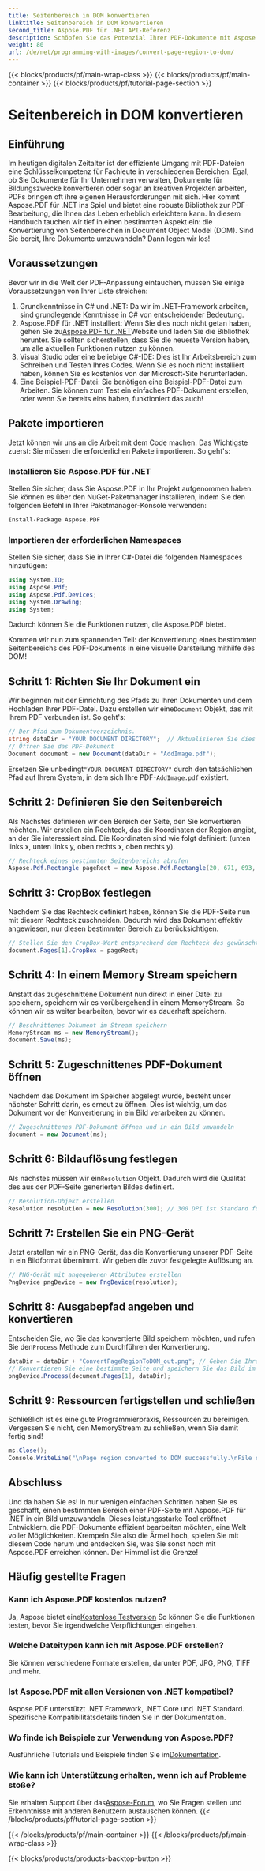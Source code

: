 ```yaml
---
title: Seitenbereich in DOM konvertieren
linktitle: Seitenbereich in DOM konvertieren
second_title: Aspose.PDF für .NET API-Referenz
description: Schöpfen Sie das Potenzial Ihrer PDF-Dokumente mit Aspose.PDF für .NET aus. Konvertieren Sie Bereiche von PDFs in Bilder und verbessern Sie Ihren Workflow.
weight: 80
url: /de/net/programming-with-images/convert-page-region-to-dom/
---
```


{{< blocks/products/pf/main-wrap-class >}}
{{< blocks/products/pf/main-container >}}
{{< blocks/products/pf/tutorial-page-section >}}

# Seitenbereich in DOM konvertieren

## Einführung

Im heutigen digitalen Zeitalter ist der effiziente Umgang mit PDF-Dateien eine Schlüsselkompetenz für Fachleute in verschiedenen Bereichen. Egal, ob Sie Dokumente für Ihr Unternehmen verwalten, Dokumente für Bildungszwecke konvertieren oder sogar an kreativen Projekten arbeiten, PDFs bringen oft ihre eigenen Herausforderungen mit sich. Hier kommt Aspose.PDF für .NET ins Spiel und bietet eine robuste Bibliothek zur PDF-Bearbeitung, die Ihnen das Leben erheblich erleichtern kann. In diesem Handbuch tauchen wir tief in einen bestimmten Aspekt ein: die Konvertierung von Seitenbereichen in Document Object Model (DOM). Sind Sie bereit, Ihre Dokumente umzuwandeln? Dann legen wir los!

## Voraussetzungen

Bevor wir in die Welt der PDF-Anpassung eintauchen, müssen Sie einige Voraussetzungen von Ihrer Liste streichen:
1. Grundkenntnisse in C# und .NET: Da wir im .NET-Framework arbeiten, sind grundlegende Kenntnisse in C# von entscheidender Bedeutung.
2.  Aspose.PDF für .NET installiert: Wenn Sie dies noch nicht getan haben, gehen Sie zu[Aspose.PDF für .NET](https://releases.aspose.com/pdf/net/)Website und laden Sie die Bibliothek herunter. Sie sollten sicherstellen, dass Sie die neueste Version haben, um alle aktuellen Funktionen nutzen zu können.
3. Visual Studio oder eine beliebige C#-IDE: Dies ist Ihr Arbeitsbereich zum Schreiben und Testen Ihres Codes. Wenn Sie es noch nicht installiert haben, können Sie es kostenlos von der Microsoft-Site herunterladen.
4. Eine Beispiel-PDF-Datei: Sie benötigen eine Beispiel-PDF-Datei zum Arbeiten. Sie können zum Test ein einfaches PDF-Dokument erstellen, oder wenn Sie bereits eins haben, funktioniert das auch!

## Pakete importieren

Jetzt können wir uns an die Arbeit mit dem Code machen. Das Wichtigste zuerst: Sie müssen die erforderlichen Pakete importieren. So geht's:

### Installieren Sie Aspose.PDF für .NET
Stellen Sie sicher, dass Sie Aspose.PDF in Ihr Projekt aufgenommen haben. Sie können es über den NuGet-Paketmanager installieren, indem Sie den folgenden Befehl in Ihrer Paketmanager-Konsole verwenden:
```bash
Install-Package Aspose.PDF
```

### Importieren der erforderlichen Namespaces
Stellen Sie sicher, dass Sie in Ihrer C#-Datei die folgenden Namespaces hinzufügen:
```csharp
using System.IO;
using Aspose.Pdf;
using Aspose.Pdf.Devices;
using System.Drawing;
using System;
```

Dadurch können Sie die Funktionen nutzen, die Aspose.PDF bietet.

Kommen wir nun zum spannenden Teil: der Konvertierung eines bestimmten Seitenbereichs des PDF-Dokuments in eine visuelle Darstellung mithilfe des DOM!

## Schritt 1: Richten Sie Ihr Dokument ein
 Wir beginnen mit der Einrichtung des Pfads zu Ihren Dokumenten und dem Hochladen Ihrer PDF-Datei. Dazu erstellen wir eine`Document` Objekt, das mit Ihrem PDF verbunden ist. So geht's:

```csharp
// Der Pfad zum Dokumentverzeichnis.
string dataDir = "YOUR DOCUMENT DIRECTORY";  // Aktualisieren Sie dies mit Ihrem Verzeichnispfad
// Öffnen Sie das PDF-Dokument
Document document = new Document(dataDir + "AddImage.pdf");
```

 Ersetzen Sie unbedingt`"YOUR DOCUMENT DIRECTORY"` durch den tatsächlichen Pfad auf Ihrem System, in dem sich Ihre PDF-`AddImage.pdf` existiert.

## Schritt 2: Definieren Sie den Seitenbereich
Als Nächstes definieren wir den Bereich der Seite, den Sie konvertieren möchten. Wir erstellen ein Rechteck, das die Koordinaten der Region angibt, an der Sie interessiert sind. Die Koordinaten sind wie folgt definiert: (unten links x, unten links y, oben rechts x, oben rechts y).

```csharp
// Rechteck eines bestimmten Seitenbereichs abrufen
Aspose.Pdf.Rectangle pageRect = new Aspose.Pdf.Rectangle(20, 671, 693, 1125);
```

## Schritt 3: CropBox festlegen
Nachdem Sie das Rechteck definiert haben, können Sie die PDF-Seite nun mit diesem Rechteck zuschneiden. Dadurch wird das Dokument effektiv angewiesen, nur diesen bestimmten Bereich zu berücksichtigen.

```csharp
// Stellen Sie den CropBox-Wert entsprechend dem Rechteck des gewünschten Seitenbereichs ein
document.Pages[1].CropBox = pageRect;
```

## Schritt 4: In einem Memory Stream speichern
Anstatt das zugeschnittene Dokument nun direkt in einer Datei zu speichern, speichern wir es vorübergehend in einem MemoryStream. So können wir es weiter bearbeiten, bevor wir es dauerhaft speichern.

```csharp
// Beschnittenes Dokument im Stream speichern
MemoryStream ms = new MemoryStream();
document.Save(ms);
```

## Schritt 5: Zugeschnittenes PDF-Dokument öffnen
Nachdem das Dokument im Speicher abgelegt wurde, besteht unser nächster Schritt darin, es erneut zu öffnen. Dies ist wichtig, um das Dokument vor der Konvertierung in ein Bild verarbeiten zu können.

```csharp
// Zugeschnittenes PDF-Dokument öffnen und in ein Bild umwandeln
document = new Document(ms);
```

## Schritt 6: Bildauflösung festlegen
Als nächstes müssen wir ein`Resolution` Objekt. Dadurch wird die Qualität des aus der PDF-Seite generierten Bildes definiert.

```csharp
// Resolution-Objekt erstellen
Resolution resolution = new Resolution(300); // 300 DPI ist Standard für Druckqualität
```

## Schritt 7: Erstellen Sie ein PNG-Gerät
Jetzt erstellen wir ein PNG-Gerät, das die Konvertierung unserer PDF-Seite in ein Bildformat übernimmt. Wir geben die zuvor festgelegte Auflösung an.

```csharp
// PNG-Gerät mit angegebenen Attributen erstellen
PngDevice pngDevice = new PngDevice(resolution);
```

## Schritt 8: Ausgabepfad angeben und konvertieren
Entscheiden Sie, wo Sie das konvertierte Bild speichern möchten, und rufen Sie den`Process` Methode zum Durchführen der Konvertierung.

```csharp
dataDir = dataDir + "ConvertPageRegionToDOM_out.png"; // Geben Sie Ihre Ausgabedatei an
// Konvertieren Sie eine bestimmte Seite und speichern Sie das Bild im Stream
pngDevice.Process(document.Pages[1], dataDir);
```

## Schritt 9: Ressourcen fertigstellen und schließen
Schließlich ist es eine gute Programmierpraxis, Ressourcen zu bereinigen. Vergessen Sie nicht, den MemoryStream zu schließen, wenn Sie damit fertig sind!

```csharp
ms.Close();
Console.WriteLine("\nPage region converted to DOM successfully.\nFile saved at " + dataDir);
```

## Abschluss

Und da haben Sie es! In nur wenigen einfachen Schritten haben Sie es geschafft, einen bestimmten Bereich einer PDF-Seite mit Aspose.PDF für .NET in ein Bild umzuwandeln. Dieses leistungsstarke Tool eröffnet Entwicklern, die PDF-Dokumente effizient bearbeiten möchten, eine Welt voller Möglichkeiten. Krempeln Sie also die Ärmel hoch, spielen Sie mit diesem Code herum und entdecken Sie, was Sie sonst noch mit Aspose.PDF erreichen können. Der Himmel ist die Grenze!

## Häufig gestellte Fragen

### Kann ich Aspose.PDF kostenlos nutzen?  
 Ja, Aspose bietet eine[Kostenlose Testversion](https://releases.aspose.com/) So können Sie die Funktionen testen, bevor Sie irgendwelche Verpflichtungen eingehen.

### Welche Dateitypen kann ich mit Aspose.PDF erstellen?  
Sie können verschiedene Formate erstellen, darunter PDF, JPG, PNG, TIFF und mehr. 

### Ist Aspose.PDF mit allen Versionen von .NET kompatibel?  
Aspose.PDF unterstützt .NET Framework, .NET Core und .NET Standard. Spezifische Kompatibilitätsdetails finden Sie in der Dokumentation.

### Wo finde ich Beispiele zur Verwendung von Aspose.PDF?  
 Ausführliche Tutorials und Beispiele finden Sie im[Dokumentation](https://reference.aspose.com/pdf/net/).

### Wie kann ich Unterstützung erhalten, wenn ich auf Probleme stoße?  
 Sie erhalten Support über das[Aspose-Forum](https://forum.aspose.com/c/pdf/10), wo Sie Fragen stellen und Erkenntnisse mit anderen Benutzern austauschen können.
{{< /blocks/products/pf/tutorial-page-section >}}

{{< /blocks/products/pf/main-container >}}
{{< /blocks/products/pf/main-wrap-class >}}

{{< blocks/products/products-backtop-button >}}
